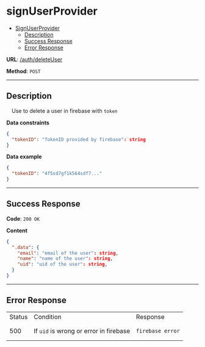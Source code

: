 # signUserProvider
- [SignUserProvider](#signuserprovider)
    - [Description](#description)
    - [Success Response](#success-response)
    - [Error Response](#error-response)

**URL**: [/auth/deleteUser]()

**Method**: `POST`

---

## Description
&emsp;Use to delete a user in firebase with `token`


**Data constraints**

```json
{
  "tokenID": "TokenID provided by firebase": string
}
```

**Data example**

```json
{
  "tokenID": "4f5sd7gf1k564sdf7..."
}
```
---
## Success Response

**Code**: `200 OK`

**Content**

```json
{
  ".data": {
    "email": "email of the user": string,
    "name": "name of the user": string,
    "uid": "uid of the user": string,
  }
}
```
---
## Error Response

<table>
<tr>
<td> Status </td> <td> Condition </td> <td> Response </td>
</tr>

<tr>
<td> 500 </td>
<td>If <code>uid</code> is wrong or error in firebase</td>
<td>

```
firebase error
```

</td>
</tr>

</table>
